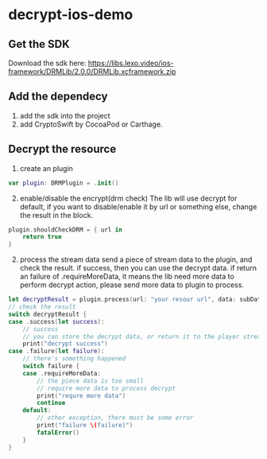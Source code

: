 # decrypt-ios-demo

## Get the SDK
Download the sdk here:
https://libs.lexo.video/ios-framework/DRMLib/2.0.0/DRMLib.xcframework.zip

## Add the dependecy
1) add the sdk into the project
2) add CryptoSwift by CocoaPod or Carthage.

## Decrypt the resource
1) create an plugin
```swift
var plugin: DRMPlugin = .init()
```
2) enable/disable the encrypt(drm check)
The lib will use decrypt for default, if you want to disable/enable it by url or something else, change the result in the block. 
```swift
plugin.shouldCheckDRM = { url in
    return true
}
``` 
2) process the stream data
send a piece of stream data to the plugin, and check the result.
if success, then you can use the decrypt data.
if return an failure of .requireMoreData, it means the lib need more data to perform decrypt action, please send more data to plugin to process.

```swift
let decryptResult = plugin.process(url: "your resour url", data: subData)
// check the result
switch decryptResult {
case .success(let success):
    // success
    // you can store the decrypt data, or return it to the player stream.
    print("decrypt success")
case .failure(let failure):
    // there's something happened
    switch failure {
    case .requireMoreData:
        // the piece data is too small
        // require more data to process decrypt
        print("requre more data")
        continue
    default:
        // other exception, there must be some error
        print("failure \(failure)")
        fatalError()
    }
}

```
